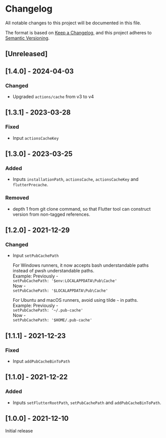 # Changelog
All notable changes to this project will be documented in this file.

The format is based on [Keep a Changelog](https://keepachangelog.com/en/1.0.0/),
and this project adheres to [Semantic Versioning](https://semver.org/spec/v2.0.0.html).

## [Unreleased]

## [1.4.0] - 2024-04-03
### Changed
- Upgraded `actions/cache` from v3 to v4

## [1.3.1] - 2023-03-28
### Fixed
- Input `actionsCacheKey`

## [1.3.0] - 2023-03-25
### Added
- Inputs `installationPath`, `actionsCache`, `actionsCacheKey` and `flutterPrecache`.

### Removed
- depth 1 from git clone command, so that Flutter tool can construct version from non-tagged references.

## [1.2.0] - 2021-12-29
### Changed
- Input `setPubCachePath`

  For Windows runners, it now accepts bash understandable paths instead of pwsh understandable paths.  
  Example: Previously -  
  `setPubCachePath: '$env:LOCALAPPDATA\Pub\Cache'`  
  Now -  
  `setPubCachePath: '$LOCALAPPDATA\Pub\Cache'`

  For Ubuntu and macOS runners, avoid using tilde `~` in paths.  
  Example: Previously -  
  `setPubCachePath: '~/.pub-cache'`  
  Now -  
  `setPubCachePath: '$HOME/.pub-cache'`

## [1.1.1] - 2021-12-23
### Fixed
- Input `addPubCacheBinToPath`

## [1.1.0] - 2021-12-22
### Added
- Inputs `setFlutterRootPath`, `setPubCachePath` and `addPubCacheBinToPath`. 

## [1.0.0] - 2021-12-10
Initial release
